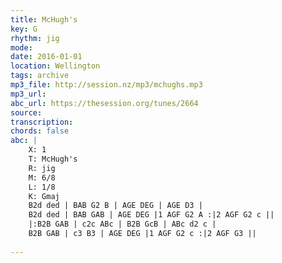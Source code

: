 ```yaml
---
title: McHugh's
key: G
rhythm: jig
mode: 
date: 2016-01-01
location: Wellington
tags: archive
mp3_file: http://session.nz/mp3/mchughs.mp3
mp3_url: 
abc_url: https://thesession.org/tunes/2664
source: 
transcription: 
chords: false
abc: |
    X: 1
    T: McHugh's
    R: jig
    M: 6/8
    L: 1/8
    K: Gmaj
    B2d ded | BAB G2 B | AGE DEG | AGE D3 |
    B2d ded | BAB GAB | AGE DEG |1 AGF G2 A :|2 AGF G2 c ||
    |:B2B GAB | c2c ABc | B2B GcB | ABc d2 c |
    B2B GAB | c3 B3 | AGE DEG |1 AGF G2 c :|2 AGF G3 ||
    
---
```


